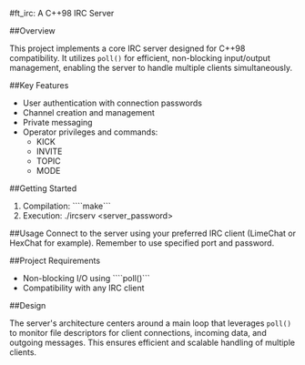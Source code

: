 #ft_irc: A C++98 IRC Server

##Overview

This project implements a core IRC server designed for C++98 compatibility. It utilizes ```poll()``` for efficient, non-blocking input/output management, enabling the server to handle multiple clients simultaneously.

##Key Features

* User authentication with connection passwords
* Channel creation and management
* Private messaging
* Operator privileges and commands:
	* KICK
	* INVITE
	* TOPIC
	* MODE

##Getting Started

1. Compilation:
````make```
2. Execution:
./ircserv <port> <server_password>

##Usage
Connect to the server using your preferred IRC client (LimeChat or HexChat for example). Remember to use specified port and password.

##Project Requirements

* Non-blocking I/O using ````poll()```
* Compatibility with any IRC client

##Design

The server's architecture centers around a main loop that leverages ```poll()``` to monitor file descriptors for client connections, incoming data, and outgoing messages. This ensures efficient and scalable handling of multiple clients.
